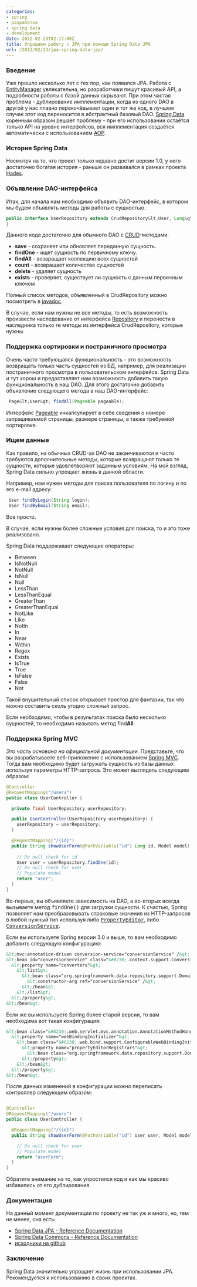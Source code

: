 ```yaml
---
categories:
- spring
- разработка
- spring data
- development
date: 2012-02-23T02:17:00Z
title: Упрощаем работу с JPA при помощи Spring Data JPA
url: /2012/02/23/jpa-spring-data-jpa/
---
```


<h3>Введение</h3>
<p>Уже прошло несколько лет с тех пор, как появился JPA. Работа с <a href="http://docs.oracle.com/javaee/5/api/javax/persistence/EntityManager.html">EntityManager</a> увлекательна, но разработчики пишут красивый API, а подробности работы с базой данных скрывают. При этом частая проблема - дублирование имплементации, когда из одного DAO в другой у нас плавно перекочёвывает один и тот же код, в лучшем случае этот код переносится в абстрактный базовый DAO. <a href="http://www.springsource.org/spring-data/jpa">Spring Data</a>  коренным образом решает проблему - при  его использовании остаётся только API на уровне интерфейсов, вся имплементация создаётся автоматически с использованием <a href="http://en.wikipedia.org/wiki/Aspect-oriented_programming">AOP</a>.</p>
<h3>История Spring Data</h3>

Несмотря на то, что проект только недавно достиг версии 1.0, у него достаточно богатая история - раньше он развивался в рамках проекта <a href="http://redmine.synyx.org/projects/show/hades">Hades</a>.

<h3>Объявление DAO-интерфейса</h3>

Итак, для начала нам необходимо объявить DAO-интерфейс, в котором мы будем объявлять методы для работы с сущностью.

```java
public interface UserRepository extends CrudRepository&lt;User, Long&gt; {
}

```

Данного кода достаточно для обычного DAO с <a href="http://en.wikipedia.org/wiki/Create,_read,_update_and_delete">CRUD</a>-методами. 

<ul>
  <li><b>save</b> - сохраняет или обновляет переданную сущность.</li>
  <li><b>findOne</b> - ищет сущность по первичному ключу.</li>
  <li><b>findAll</b> - возвращает коллекцию всех сущностей</li>
  <li><b>count</b> - возвращает количество сущностей</li>
  <li><b>delete</b> - удаляет сущность</li>
  <li><b>exists</b> - проверяет, существует ли сущность с данным первичным ключом</li>
 
</ul>

Полный список методов, объявленный в CrudRepository можно посмотреть в <a href="http://static.springsource.org/spring-data/data-commons/docs/current/api/org/springframework/data/repository/CrudRepository.html">javadoc</a>.

В случае, если нам нужны не все методы, то есть возможность произвести наследование от интерфейса <a href="http://static.springsource.org/spring-data/data-commons/docs/current/api/org/springframework/data/repository/Repository.html">Repository</a> и перенести в наследника только те методы из интерфейса CrudRepository, которые нужны.

<h3>Поддержка сортировки и постраничного просмотра</h3>
Очень часто требующаяся функциональность - это возможность возвращать только часть сущностей из БД, например, для реализации постраничного просмотра в пользовательском интерфейсе. Spring Data и тут хорош и предоставляет нам возможность добавить такую функциональность в наш DAO. Для этого достаточно добавить объявление следующего метода в наш DAO-интерфейс:

```java
 Page&lt;User&gt; findAll(Pageable pageable);

```
Интерфейс <a href="http://static.springsource.org/spring-data/data-commons/docs/current/api/org/springframework/data/domain/Pageable.html">Pageable</a> инкапсулирует в себе сведения о номере запрашиваемой страницы, размере страницы, а также требуемой сортировке.

<h3>Ищем данные</h3>
Как правило, на обычных CRUD-ах DAO не заканчиваются и часто требуются дополнительные методы, которые возвращают только те сущности, которые удовлетворяют заданным условиям. На мой взгляд, Spring Data сильно упрощает жизнь в данной области.

Например, нам нужен методы для поиска пользователя по логину и по его e-mail адресу:

```java
 User findByLogin(String login);
 User findByEmail(String email);
```

Все просто.

В случае, если нужны более сложные условия для поиска, то и это тоже реализовано.

Spring Data поддерживает следующие операторы:

<ul>
  <li>Between</li>
  <li>IsNotNull</li>
  <li>NotNull</li>
  <li>IsNull</li>
  <li>Null</li>
  <li>LessThan</li>
  <li>LessThanEqual</li>
  <li>GreaterThan</li>
  <li>GreaterThanEqual</li>
  <li>NotLike</li>
  <li>Like</li>
  <li>NotIn</li>
  <li>In</li>
  <li>Near</li>
  <li>Within</li>
  <li>Regex</li>
  <li>Exists</li>
  <li>IsTrue</li>
  <li>True</li>
  <li>IsFalse</li>
<li>False</li>
<li>Not</li>

</ul>
Такой внушительный список открывает простор для фантазии, так что можно составить сколь угодно сложный запрос. 

Если необходимо, чтобы в результатах поиска было несколько сущностей, то необходимо называть метод find<b>All</b>

<h3>Поддержка Spring MVC</h3>
<i>Это часть основана на официальной документации.</i>
Представьте, что вы разрабатываете веб-приложение с использованием <a href="http://static.springsource.org/spring/docs/current/spring-framework-reference/html/mvc.html">Spring MVC</a>. Тогда вам необходимо будет загружать сущность из базы данных используя параметры HTTP-запроса. Это может выглядеть следующим образом:

```java
@Controller
@RequestMapping("/users")
public class UserController {

  private final UserRepository userRepository;

  public UserController(UserRepository userRepository) {
    userRepository = userRepository;
  }

  @RequestMapping("/{id}")
  public String showUserForm(@PathVariable("id") Long id, Model model) {
    
    // Do null check for id
    User user = userRepository.findOne(id);
    // Do null check for user
    // Populate model
    return "user";
  }
}
```

Во-первых, вы объявляете зависимость на DAO, а во-вторых всегда вызываете метод <tt>findOne()</tt> для загрузки сущности. К счастью, Spring позволяет нам преобразовывать строковые значения из HTTP-запросов в любой нужный тип используя либо <tt><a href="http://docs.oracle.com/javase/6/docs/api/java/beans/PropertyEditor.html">PropertyEditor</a></tt>, либо <tt><a href="http://static.springsource.org/spring/docs/current/javadoc-api/org/springframework/core/convert/ConversionService.html">ConversionService</a></tt>.

Если вы используете Spring версии 3.0 и выше, то вам необходимо добавить следующую конфигурацию:

```xml
&lt;mvc:annotation-driven conversion-service="conversionService" /&gt;
&lt;bean id="conversionService" class="&#8230;.context.support.ConversionServiceFactoryBean"&gt;
  &lt;property name="converters"&gt;
    &lt;list&gt;
      &lt;bean class="org.springframework.data.repository.support.DomainClassConverter"&gt;
        &lt;constructor-arg ref="conversionService" /&gt;
      &lt;/bean&gt;
    &lt;/list&gt;
  &lt;/property&gt;
&lt;/bean&gt;
```

Если же вы используете Spring более старой версии, то вам необходима вот такая конфигурация:

```xml
&lt;bean class="&#8230;.web.servlet.mvc.annotation.AnnotationMethodHandlerAdapter"&gt;
  &lt;property name="webBindingInitializer"&gt;
    &lt;bean class="&#8230;.web.bind.support.ConfigurableWebBindingInitializer"&gt;
      &lt;property name="propertyEditorRegistrars"&gt;
        &lt;bean class="org.springframework.data.repository.support.DomainClassPropertyEditorRegistrar" /&gt;
      &lt;/property&gt;
    &lt;/bean&gt;
  &lt;/property&gt;
&lt;/bean&gt;
```

После данных изменений в конфигурации можно переписать контроллер следующим образом:

```java

@Controller
@RequestMapping("/users")
public class UserController {

  @RequestMapping("/{id}")
  public String showUserForm(@PathVariable("id") User user, Model model) {

    // Do null check for user
    // Populate model
    return "userForm";
  }
}
```

Обратите внимание на то, как упростился код и как мы красиво избавились от его дублирования.


<h3>Документация</h3>
На данный момент документации по проекту не так уж и много, но, тем не менее, она есть:

<ul>
<li><a href="http://static.springsource.org/spring-data/data-jpa/docs/current/reference/html/">Spring Data JPA - Reference Documentation</a></li>
<li><a href="http://static.springsource.org/spring-data/data-commons/docs/current/reference/html/">Spring Data Commons - Reference Documentation</a></li>
<li><a href="https://github.com/SpringSource/spring-data-jpa">исходники на github</a></li>

</ul>
<h3>Заключение</h3>
Spring Data значительно упрощает жизнь при использовании JPA. Рекомендуется к использованию в своих проектах.
